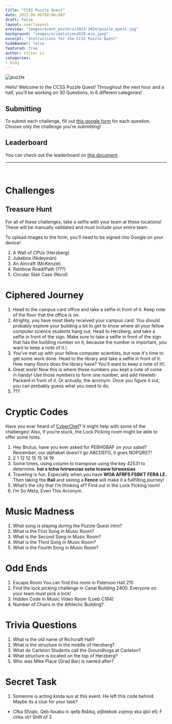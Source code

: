 ```yaml
---
title: "CCSS Puzzle Quest"
date: 2023-09-06T00:00:00Z
draft: false
layout: overlaypost
preview: "images/event_posters/2023-2024/puzzle_quest.jpg"
background: "images/orientation2018-min.jpeg"
excerpt: "Instructions for the CCSS Puzzle Quest"
hideBanner: false
featured: true
author: Victor Li
categories:
- blog
---
```


![puzzle](/images/event_posters/2023-2024/puzzle_quest.jpg)

Hello! Welcome to the CCSS Puzzle Quest! Throughout the next hour and a half, you’ll be working on 30 Questions, in 6 different categories!

## Submitting
To submit each challenge, fill out [this google form](https://forms.gle/pDH8f7jNPnGKE8E67) for each question. Choose only the challenge you're submitting!
## Leaderboard
You can check out the leaderboard on [this document](https://hackmd.io/Koc46LCYQAKPBEWDz9SrIg).


<hr>
<br>

# Challenges

## Treasure Hunt
For all of these challenges, take a selfie with your team at these locations! These will be manually validated and must include your entire team.

To upload images to the form, you’ll need to be signed into Google on your device!

1. A Wall of CPUs (Herzberg)
2. Jukebox (Nideyinàn)
3. An Aircraft (McKenzie)
4. Rainbow Road/Path (???)
5. Circular Stair Case (Nicol)
# Ciphered Journey


1. Head to the campus card office and take a selfie in front of it. Keep note of the floor that the office is on.
2. Alrighty, you have most likely received your campus card. You should probably explore your building a bit to get to know where all your fellow computer science students hang out. Head to Herzberg, and take a selfie in front of the sign. Make sure to take a selfie in front of the sign that has the building number on it, because the number is important, you want to keep a note of it.\
3. You've met up with your fellow computer scientists, but now it's time to get some work done. Head to the library and take a selfie in front of it. How many floors does the library have? You'll want to keep a note of it!\
4. Great work! Now this is where those numbers you kept a note of come in handy! Use those numbers to form one number, and add Hewlett-Packard in front of it. Or actually, the acronym. Once you figure it out, you can probably guess what you need to do.
5. ???
# Cryptic Codes
Have you ever heard of [CyberChef](https://gchq.github.io/CyberChef/)? It might help with some of the challenges! Also, if you’re stuck, the Lock Picking room might be able to offer some hints.
1. Hey Brutus, have you ever asked for PEBHGBAF on your salad? Remember, our alphabet doesn’t go ABCDEFG, it goes NOPQRST!
2. 2 1 12 12 15 15 14 19
3. Some times, using column to transpose using the key 42531 to determine: **hst s tchw hrirwecias sstw tcaww hirweesias** 
3. Traveling is fun. Especially when you have **WOA AFRFS FSBKT FERA LE.** Then taking the **Rail** and seeing a **Fence** will make it a fullfilling journey!
4. What’s the city that I’m thinking of? Find out in the Lock Picking room!
5. I’m So Meta, Even This Acronym 
# Music Madness
1. What song is playing during the Puzzle Quest intro?
2. What is the First Song in Music Room?
3. What is the Second Song in Music Room?
4. What is the Third Song in Music Room?
5. What is the Fourth Song in Music Room?
# Odd Ends
1. Escape Room
You can find this room in Paterson Hall 215
3. Find the lock picking challenge in Canal Building 2400. Everyone on your team must pick a lock!
4. Hidden Code in Music Video Room (Loeb C164)
5. Number of Chairs in the Athlectic Building?
# Trivia Questions
1. What is the old name of Richcraft Hall?
2. What is the structure in the middle of Herzberg?
3. What do Carleton Students call the Groundhogs at Carleton?
4. What structure is located on the top of Herzberg?
5. Who was Mike Place (Grad Bar) is named after?

# Secret Task
1. Someone is acting kinda sus at this event. He left this code behind. Maybe its a clue for your task? 
- Cfka Sfzqlo, Qeb Ibxabo lc qefp Bsbkq, pljbtebob zxjmrp xka qbii efj: F clrka vlr! Shift of 3